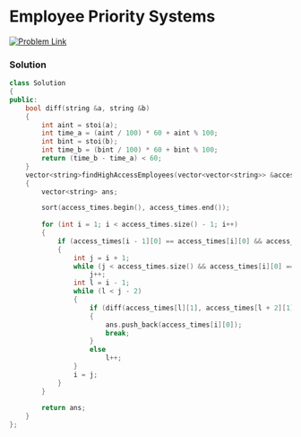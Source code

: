 # Employee Priority Systems

[![Problem Link](https://img.shields.io/badge/-LeetCode-FFA116?style=for-the-badge&logo=LeetCode&logoColor=black)](https://leetcode.com/problems/high-access-employees/description/?source=submission-noac)



### Solution
```C++
class Solution
{
public:
    bool diff(string &a, string &b)
    {
        int aint = stoi(a);
        int time_a = (aint / 100) * 60 + aint % 100;
        int bint = stoi(b);
        int time_b = (bint / 100) * 60 + bint % 100;
        return (time_b - time_a) < 60;
    }
    vector<string>findHighAccessEmployees(vector<vector<string>> &access_times)
    {
        vector<string> ans;

        sort(access_times.begin(), access_times.end());
        
        for (int i = 1; i < access_times.size() - 1; i++)
        {
            if (access_times[i - 1][0] == access_times[i][0] && access_times[i][0] == access_times[i + 1][0])
            {
                int j = i + 1;
                while (j < access_times.size() && access_times[i][0] == access_times[j][0])
                    j++;
                int l = i - 1;
                while (l < j - 2)
                {
                    if (diff(access_times[l][1], access_times[l + 2][1]))
                    {
                        ans.push_back(access_times[i][0]);
                        break;
                    }
                    else
                        l++;
                }
                i = j;
            }
        }
        
        return ans;
    }
};
```

